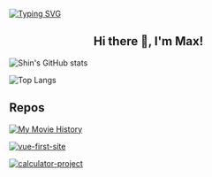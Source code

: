[![Typing SVG](https://readme-typing-svg.herokuapp.com?multiline=true&width=500&lines=Full-stack+web+developer.++++++++++)](https://git.io/typing-svg)
  
<h2 align="center">Hi there 👋, I'm Max!</h2>




![Shin's GitHub stats](https://github-readme-stats.vercel.app/api?username=MaxR92&show_icons=true&theme=tokyonight)

![Top Langs](https://github-readme-stats.vercel.app/api/top-langs/?username=MaxR92&layout=compact)

## Repos

[![My Movie History](https://github-readme-stats.vercel.app/api/pin/?username=MaxR92&repo=mymoviehistory&show_owner=true)](https://github.com/MaxR92/mymoviehistory)

[![vue-first-site](https://github-readme-stats.vercel.app/api/pin/?username=MaxR92&repo=vue-first-site&show_owner=true)](https://github.com/MaxR92/vue-first-site)

[![calculator-project](https://github-readme-stats.vercel.app/api/pin/?username=MaxR92&repo=calculator-project&show_owner=true)](https://github.com/MaxR92/calculator-project)

